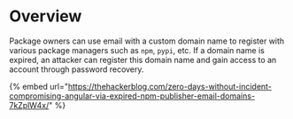 # Overview

Package owners can use email with a custom domain name to register with various package managers such as `npm`, `pypi`, etc. If a domain name is expired, an attacker can register this domain name and gain access to an account through password recovery.

{% embed url="https://thehackerblog.com/zero-days-without-incident-compromising-angular-via-expired-npm-publisher-email-domains-7kZplW4x/" %}
